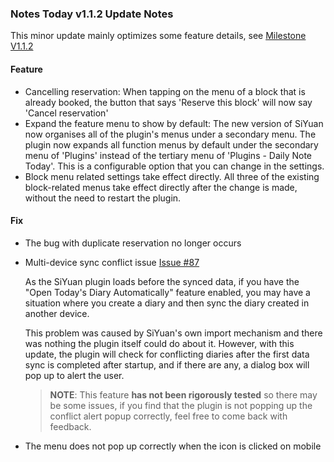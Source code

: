 ### Notes Today v1.1.2 Update Notes

This minor update mainly optimizes some feature details, see [Milestone V1.1.2](https://github.com/frostime/siyuan-dailynote-today/milestone/13)

#### Feature

- Cancelling reservation: When tapping on the menu of a block that is already booked, the button that says 'Reserve this block' will now say 'Cancel reservation'
- Expand the feature menu to show by default: The new version of SiYuan now organises all of the plugin's menus under a secondary menu. The plugin now expands all function menus by default under the secondary menu of 'Plugins' instead of the tertiary menu of 'Plugins - Daily Note Today'. This is a configurable option that you can change in the settings.
- Block menu related settings take effect directly. All three of the existing block-related menus take effect directly after the change is made, without the need to restart the plugin.

#### Fix

- The bug with duplicate reservation no longer occurs
- Multi-device sync conflict issue [Issue #87](https://github.com/frostime/siyuan-dailynote-today/issues/87)

    As the SiYuan plugin loads before the synced data, if you have the "Open Today's Diary Automatically" feature enabled, you may have a situation where you create a diary and then sync the diary created in another device.

    This problem was caused by SiYuan's own import mechanism and there was nothing the plugin itself could do about it. However, with this update, the plugin will check for conflicting diaries after the first data sync is completed after startup, and if there are any, a dialog box will pop up to alert the user.

    > **NOTE**: This feature **has not been rigorously tested** so there may be some issues, if you find that the plugin is not popping up the conflict alert popup correctly, feel free to come back with feedback.

- The menu does not pop up correctly when the icon is clicked on mobile
